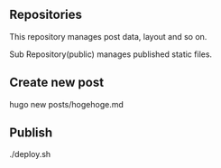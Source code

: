 
## Repositories
This repository manages post data, layout and so on.

Sub Repository(public) manages published static files.

## Create new post
hugo new posts/hogehoge.md

## Publish
./deploy.sh